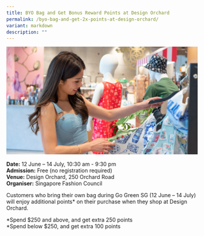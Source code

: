 ```yaml
---
title: BYO Bag and Get Bonus Reward Points at Design Orchard
permalink: /byo-bag-and-get-2x-points-at-design-orchard/
variant: markdown
description: ""
---
```

![](/images/Retail%20FB%20Deals/singapore_fashion_council_design_orchard.png)

**Date:** 12 June – 14 July, 10:30 am - 9:30 pm<br>
**Admission:** Free (no registration required)<br>
**Venue:** Design Orchard, 250 Orchard Road<br>
**Organiser:** Singapore Fashion Council

Customers who bring their own bag during Go Green SG (12 June – 14 July) will enjoy additional points* on their purchase when they shop at Design Orchard.

*Spend $250 and above, and get extra 250 points<br>
*Spend below $250, and get extra 100 points